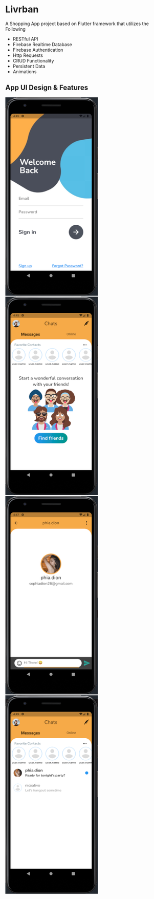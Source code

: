 # Livrban

A Shopping App project based on Flutter framework that utilizes the Following

* RESTful API
* Firebase Realtime Database
* Firebase Authentication
* Http Requests
* CRUD Functionality
* Persistent Data
* Animations



## App UI Design & Features

![alt text](https://github.com/kingcong11/FlutterApp6-Chatly/blob/master/samples/1.png?raw=true)
![alt text](https://github.com/kingcong11/FlutterApp6-Chatly/blob/master/samples/2.png?raw=true)
![alt text](https://github.com/kingcong11/FlutterApp6-Chatly/blob/master/samples/3.png?raw=true)
![alt text](https://github.com/kingcong11/FlutterApp6-Chatly/blob/master/samples/4.png?raw=true)

